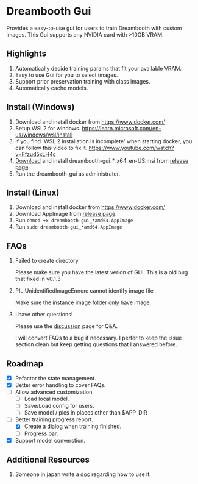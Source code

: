 # Dreambooth Gui

Provides a easy-to-use gui for users to train Dreambooth with custom images. This
Gui supports any NVIDIA card with >10GB VRAM.

## Highlights

1. Automatically decide training params that fit your available VRAM.
2. Easy to use Gui for you to select images.
3. Support prior preservation training with class images.
4. Automatically cache models.

## Install (Windows)

1. Download and install docker from https://www.docker.com/
2. Setup WSL2 for windows. https://learn.microsoft.com/en-us/windows/wsl/install
3. If you find 'WSL 2 installation is incomplete' when starting docker, you can follow this video to fix it. https://www.youtube.com/watch?v=Ffzud5xLH4c
4. [Download](https://github.com/smy20011/dreambooth-gui/releases/latest) and install dreambooth-gui_*_x64_en-US.msi
 from [release page](https://github.com/smy20011/dreambooth-gui/releases/latest).
5. Run the dreambooth-gui as administrator.

## Install (Linux)

1. Download and install docker from https://www.docker.com/
2. Download AppImage from [release page](https://github.com/smy20011/dreambooth-gui/releases/latest).
3. Run `chmod +x dreambooth-gui_*amd64.AppImage`
4. Run `sudo dreambooth-gui_*amd64.AppImage`

## FAQs

1. Failed to create directory

    Please make sure you have the latest verion of GUI. This is a old bug that fixed in v0.1.3

2. PIL.UnidentifiedImageEnnon: cannot identify image file

    Make sure the instance image folder only have image.

3. I have other questions!

    Please use the [discussion](https://github.com/smy20011/dreambooth-gui/discussions) page for Q&A.

    I will convert FAQs to a bug if necessary. I perfer to keep the issue section clean but keep getting questions 
    that I answered before.


## Roadmap

- [X] Refactor the state management.
- [X] Better error handling to cover FAQs.
- [ ] Allow advanced customization
    - [ ] Load local model.
    - [ ] Save/Load config for users.
    - [ ] Save model / pics in places other than $APP_DIR
- [ ] Better training progress report.
    - [X] Create a dialog when training finished.
    - [ ] Progress bar.
- [X] Support model converstion.

## Additional Resources

1. Someone in japan write a [doc](https://gigazine.net/gsc_news/en/20221103-dreambooth-gui/) regarding how to use it.